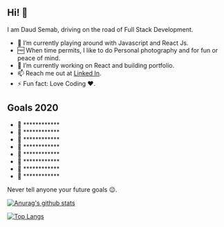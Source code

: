 ## Hi! 👋

I am Daud Semab, driving on the road of Full Stack Development.

- 🌱 I’m currently playing around with Javascript and React Js.
- 🆓 When time permits, I like to do Personal photography and for fun or peace of mind.
- 🔭 I’m currently working on React and building portfolio.
- 📫 Reach me out at [Linked In](https://www.linkedin.com/in/daudsemab/).
- ⚡ Fun fact: Love Coding ❤.

## Goals 2020

- 🎯 ************
- 🎯 ************
- 🎯 ************
- 🎯 ************
- 🎯 ************
- 🎯 ************
- 🎯 ************
- 🎯 ************

Never tell anyone your future goals 😉.

 [![Anurag's github stats](https://github-readme-stats.vercel.app/api?username=daudsemab)](https://github.com/anuraghazra/github-readme-stats)
 
[![Top Langs](https://github-readme-stats.vercel.app/api/top-langs/?username=daudsemab&layout=compact)](https://github.com/anuraghazra/github-readme-stats)
